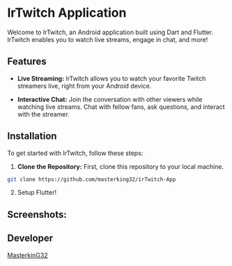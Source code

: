 # IrTwitch Application

Welcome to IrTwitch, an Android application built using Dart and Flutter. IrTwitch enables you to watch live streams, engage in chat, and more!

## Features

- **Live Streaming:** IrTwitch allows you to watch your favorite Twitch streamers live, right from your Android device.

- **Interactive Chat:** Join the conversation with other viewers while watching live streams. Chat with fellow fans, ask questions, and interact with the streamer.

## Installation

To get started with IrTwitch, follow these steps:

1. **Clone the Repository:** First, clone this repository to your local machine.

```bash
git clone https://github.com/masterking32/irTwitch-App
```

2. Setup Flutter!

## Screenshots:


## Developer

[MasterkinG32](https://github.com/masterking32)